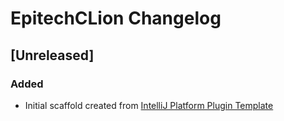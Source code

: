 <!-- Keep a Changelog guide -> https://keepachangelog.com -->

# EpitechCLion Changelog

## [Unreleased]
### Added
- Initial scaffold created from [IntelliJ Platform Plugin Template](https://github.com/JetBrains/intellij-platform-plugin-template)
